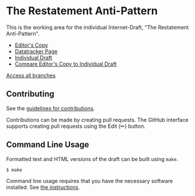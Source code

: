 # The Restatement Anti-Pattern

This is the working area for the individual Internet-Draft, "The Restatement Anti-Pattern".

* [Editor's Copy](https://cabo.github.io/restatement/#go.draft-bormann-restatement.html)
* [Datatracker Page](https://datatracker.ietf.org/doc/draft-bormann-restatement)
* [Individual Draft](https://datatracker.ietf.org/doc/html/draft-bormann-restatement)
* [Compare Editor's Copy to Individual Draft](https://cabo.github.io/restatement/#go.draft-bormann-restatement.diff)

[Access all branches](https://cabo.github.io/restatement/)

## Contributing

See the
[guidelines for contributions](https://github.com/cabo/restatement/blob/main/CONTRIBUTING.md).

Contributions can be made by creating pull requests.
The GitHub interface supports creating pull requests using the Edit (✏) button.


## Command Line Usage

Formatted text and HTML versions of the draft can be built using `make`.

```sh
$ make
```

Command line usage requires that you have the necessary software installed.  See
[the instructions](https://github.com/martinthomson/i-d-template/blob/main/doc/SETUP.md).

